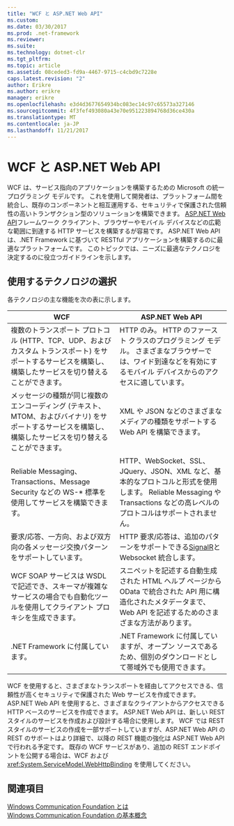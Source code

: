 ```yaml
---
title: "WCF と ASP.NET Web API"
ms.custom: 
ms.date: 03/30/2017
ms.prod: .net-framework
ms.reviewer: 
ms.suite: 
ms.technology: dotnet-clr
ms.tgt_pltfrm: 
ms.topic: article
ms.assetid: 08ceded3-fd9a-4467-9715-c4cbd9c7228e
caps.latest.revision: "2"
author: Erikre
ms.author: erikre
manager: erikre
ms.openlocfilehash: e3d4d3677654934bc083ec14c97c65573a327146
ms.sourcegitcommit: 4f3fef493080a43e70e951223894768d36ce430a
ms.translationtype: MT
ms.contentlocale: ja-JP
ms.lasthandoff: 11/21/2017
---
```

# <a name="wcf-and-aspnet-web-api"></a>WCF と ASP.NET Web API
WCF は、サービス指向のアプリケーションを構築するための Microsoft の統一プログラミング モデルです。 これを使用して開発者は、プラットフォーム間を統合し、既存のコンポーネントと相互運用する、セキュリティで保護された信頼性の高いトランザクション型のソリューションを構築できます。 [ASP.NET Web API](http://www.asp.net/web-api)フレームワーク クライアント、ブラウザーやモバイル デバイスなどの広範な範囲に到達する HTTP サービスを構築するが容易です。 ASP.NET Web API は、.NET Framework に基づいて RESTful アプリケーションを構築するのに最適なプラットフォームです。 このトピックでは、ニーズに最適なテクノロジを決定するのに役立つガイドラインを示します。  
  
## <a name="choosing-which-technology-to-use"></a>使用するテクノロジの選択  
 各テクノロジの主な機能を次の表に示します。  
  
|WCF|ASP.NET Web API|  
|---------|---------------------|  
|複数のトランスポート プロトコル (HTTP、TCP、UDP、およびカスタム トランスポート) をサポートするサービスを構築し、構築したサービスを切り替えることができます。|HTTP のみ。 HTTP のファースト クラスのプログラミング モデル。 さまざまなブラウザーでは、ワイド到達などを有効にするモバイル デバイスからのアクセスに適しています。|  
|メッセージの種類が同じ複数のエンコーディング (テキスト、MTOM、およびバイナリ) をサポートするサービスを構築し、構築したサービスを切り替えることができます。|XML や JSON などのさまざまなメディアの種類をサポートする Web API を構築できます。|  
|Reliable Messaging、Transactions、Message Security などの WS-* 標準を使用してサービスを構築できます。|HTTP、WebSocket、SSL、JQuery、JSON、XML など、基本的なプロトコルと形式を使用します。 Reliable Messaging や Transactions などの高レベルのプロトコルはサポートされません。|  
|要求/応答、一方向、および双方向の各メッセージ交換パターンをサポートしています。|HTTP 要求/応答は、追加のパターンをサポートできる[SignalR](https://github.com/SignalR/SignalR)と Websocket 統合します。|  
|WCF SOAP サービスは WSDL で記述でき、スキーマが複雑なサービスの場合でも自動化ツールを使用してクライアント プロキシを生成できます。|スニペットを記述する自動生成された HTML ヘルプ ページから OData で統合された API 用に構造化されたメタデータまで、Web API を記述するためのさまざまな方法があります。|  
|.NET Framework に付属しています。|.NET Framework に付属していますが、オープン ソースであるため、個別のダウンロードとして帯域外でも使用できます。|  
  
 WCF を使用すると、さまざまなトランスポートを経由してアクセスできる、信頼性が高くセキュリティで保護された Web サービスを作成できます。 ASP.NET Web API を使用すると、さまざまなクライアントからアクセスできる HTTP ベースのサービスを作成できます。 ASP.NET Web API は、新しい REST スタイルのサービスを作成および設計する場合に使用します。 WCF では REST スタイルのサービスの作成を一部サポートしていますが、ASP.NET Web API の REST のサポートはより詳細で、以降の REST 機能の強化は ASP.NET Web API で行われる予定です。 既存の WCF サービスがあり、追加の REST エンドポイントを公開する場合は、WCF および <xref:System.ServiceModel.WebHttpBinding> を使用してください。  
  
## <a name="see-also"></a>関連項目  
 [Windows Communication Foundation とは](../../../docs/framework/wcf/whats-wcf.md)  
 [Windows Communication Foundation の基本概念](../../../docs/framework/wcf/fundamental-concepts.md)  
